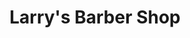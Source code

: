 ---
title: "Larry's Barber Shop"
url: /ontario/larrys-barber-shop-park-avenue-west/
shop: hairdresser
---